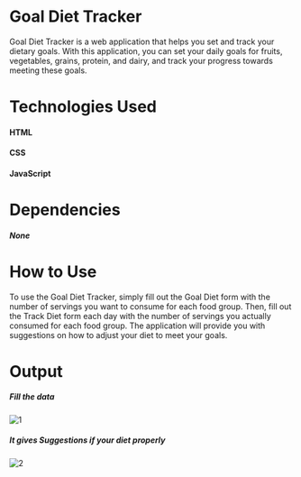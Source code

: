 # Goal Diet Tracker
Goal Diet Tracker is a web application that helps you set and track your dietary goals. With this application, you can set your daily goals for fruits, vegetables, grains, protein, and dairy, and track your progress towards meeting these goals.

# Technologies Used
#### HTML
#### CSS
#### JavaScript

# Dependencies
##### None

# How to Use
To use the Goal Diet Tracker, simply fill out the Goal Diet form with the number of servings you want to consume for each food group. Then, fill out the Track Diet form each day with the number of servings you actually consumed for each food group. The application will provide you with suggestions on how to adjust your diet to meet your goals.

# Output
##### Fill the data
![1](https://user-images.githubusercontent.com/132842128/236694869-6667c074-0c80-4c65-a6be-3ddff0e80609.png)


##### It gives Suggestions if your diet properly 
![2](https://user-images.githubusercontent.com/132842128/236694878-4a7b9d58-8e9b-41d5-b918-58b2d841d81a.png)
